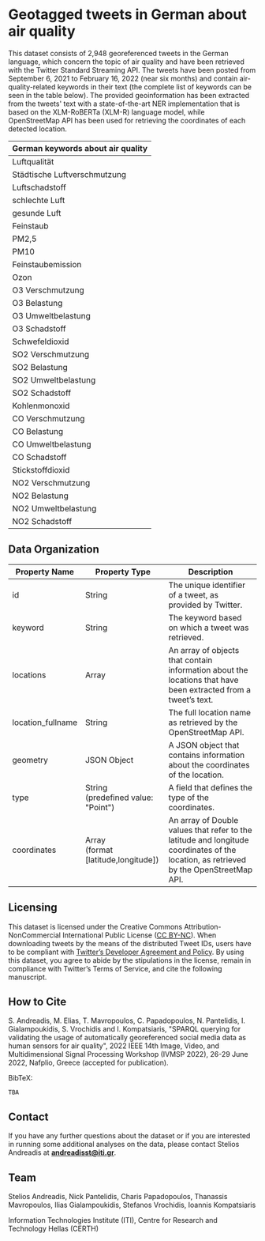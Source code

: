 # Geotagged tweets in German about air quality

This dataset consists of 2,948 georeferenced tweets in the German language, which concern the topic of air quality and have been retrieved with the Twitter Standard Streaming API. The tweets have been posted from September 6, 2021 to February 16, 2022 (near six months) and contain air-quality-related keywords in their text (the complete list of keywords can be seen in the table below). The provided geoinformation has been extracted from the tweets' text with a state-of-the-art NER implementation that is based on the XLM-RoBERTa (XLM-R) language model, while OpenStreetMap API has been used for retrieving the coordinates of each detected location.

|German keywords about air quality|
| --------- |
|Luftqualität|
|Städtische Luftverschmutzung|
|Luftschadstoff|
|schlechte Luft|
|gesunde Luft|
|Feinstaub|
|PM2,5|
|PM10|
|Feinstaubemission|
|Ozon|
|Ο3 Verschmutzung|
|Ο3 Belastung|
|Ο3 Umweltbelastung|
|O3 Schadstoff|
|Schwefeldioxid|
|SO2 Verschmutzung|
|SO2 Belastung|
|SO2 Umweltbelastung|
|SO2 Schadstoff|
|Kohlenmonoxid|
|CO Verschmutzung|
|CO Belastung|
|CO Umweltbelastung|
|CO Schadstoff|
|Stickstoffdioxid|
|NO2 Verschmutzung|
|NO2 Belastung|
|NO2 Umweltbelastung|
|NO2 Schadstoff|

## Data Organization

| Property Name | Property Type | Description |
| --------- | ----------- | ----------- |
| id | String | The unique identifier of a tweet, as provided by Twitter. |
| keyword | String | The keyword based on which a tweet was retrieved. |
| locations | Array | An array of objects that contain information about the locations that have been extracted from a tweet’s text. |
| location_fullname | String | The full location name as retrieved by the OpenStreetMap API. |
| geometry | JSON Object | A JSON object that contains information about the coordinates of the location. |
| type | String<br> (predefined value: "Point") | A field that defines the type of the coordinates. |
| coordinates | Array<br> (format \[latitude,longitude\]) | An array of Double values that refer to the latitude and longitude coordinates of the location, as retrieved by the OpenStreetMap API. |

## Licensing

This dataset is licensed under the Creative Commons Attribution-NonCommercial International Public License ([CC BY-NC](https://creativecommons.org/licenses/by-nc/4.0/)). When downloading tweets by the means of the distributed Tweet IDs, users have to be compliant with [Twitter’s Developer Agreement and Policy](https://developer.twitter.com/en/developer-terms/agreement-and-policy). By using this dataset, you agree to abide by the stipulations in the license, remain in compliance with Twitter’s Terms of Service, and cite the following manuscript.

## How to Cite

S. Andreadis, M. Elias, T. Mavropoulos, C. Papadopoulos, N. Pantelidis, I. Gialampoukidis, S. Vrochidis and I. Kompatsiaris, "SPARQL querying for validating the usage of automatically georeferenced social media data as human sensors for air quality", 2022 IEEE 14th Image, Video, and Multidimensional Signal  Processing Workshop (IVMSP 2022), 26-29 June 2022, Nafplio, Greece (accepted for publication).

BibTeX:

    TBA

## Contact

If you have any further questions about the dataset or if you are interested in running some additional analyses on the data, please contact Stelios Andreadis at **[andreadisst@iti.gr](mailto:andreadisst@iti.gr)**.

## Team

Stelios Andreadis, Nick Pantelidis, Charis Papadopoulos, Thanassis Mavropoulos, Ilias Gialampoukidis, Stefanos Vrochidis, Ioannis Kompatsiaris

Information Technologies Institute (ITI), Centre for Research and Technology Hellas (CERTH)

